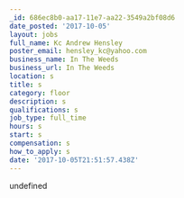```yaml
---
_id: 686ec8b0-aa17-11e7-aa22-3549a2bf08d6
date_posted: '2017-10-05'
layout: jobs
full_name: Kc Andrew Hensley
poster_email: hensley_kc@yahoo.com
business_name: In The Weeds
business_url: In The Weeds
location: s
title: s
category: floor
description: s
qualifications: s
job_type: full_time
hours: s
start: s
compensation: s
how_to_apply: s
date: '2017-10-05T21:51:57.438Z'
---
```

undefined
